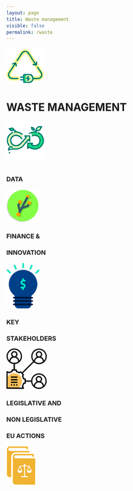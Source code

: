```yaml
---
layout: page
title: Waste management
visible: false
permalink: /waste
---
```


<div>
	<div class="centered-title">
		<img src="/assets/icons/waste1.png">
		<h1>WASTE MANAGEMENT</h1>
		<img src="/assets/icons/waste2.png">
	</div>
	<br/>
	<div class="flex-container">
		<div class="row">
			<div>
				<h3>DATA</h3>
			</div>
			<img src="/assets/icons/data.png">
		</div>
		<div class="row">
			<div>
				<h3>FINANCE &</h3>
				<h3>INNOVATION</h3>
			</div>
			<img src="/assets/icons/innovation.png">
		</div>
		<div class="row">
			<div>
				<h3>KEY</h3>
				<h3>STAKEHOLDERS</h3>
			</div>
			<img src="/assets/icons/stakeholders.png">
		</div>
		<div class="row">
			<div>
				<h3>LEGISLATIVE AND</h3>
				<h3>NON LEGISLATIVE</h3>
				<h3>EU ACTIONS</h3>
			</div>
			<img src="/assets/icons/legislative.png">
		</div>
	</div>

</div>





